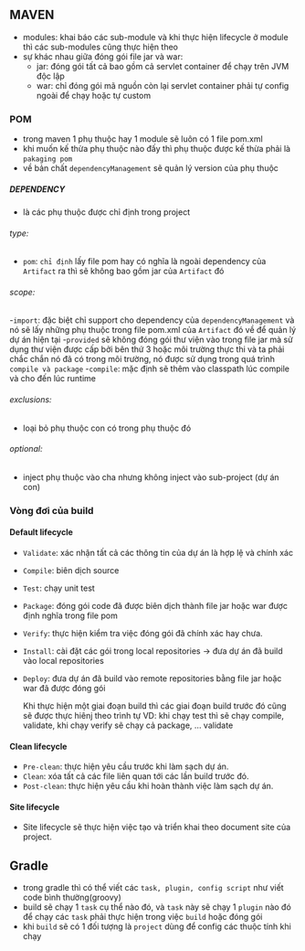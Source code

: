 ## MAVEN

- modules: khai báo các sub-module và khi thực hiện lifecycle ở module thì các sub-modules cũng thực hiện theo
- sự khác nhau giữa đóng gói file jar và war:
  - jar: đóng gói tất cả bao gồm cả servlet container để chạy trên JVM độc lập
  - war: chỉ đóng gói mã nguồn còn lại servlet container phải tự config ngoài để chạy hoặc tự custom

### POM

- trong maven 1 phụ thuộc hay 1 module sẽ luôn có 1 file pom.xml
- khi muốn kế thừa phụ thuộc nào đấy thì phụ thuộc được kế thừa phải là `pakaging pom`
- về bản chất `dependencyManagement` sẽ quản lý version của phụ thuộc

##### DEPENDENCY

- là các phụ thuộc được chỉ định trong project

###### type:

- `pom`: `chỉ định` lấy file pom hay có nghĩa là ngoài dependency của `Artifact` ra thì sẽ không bao gồm jar
  của `Artifact` đó

###### scope:

-`import`: đặc biệt chỉ support cho dependency của `dependencyManagement` và nó sẽ lấy những phụ thuộc trong file pom.xml của `Artifact` đó về để quản lý dự án hiện tại
-`provided` sẽ không đóng gói thư viện vào trong file jar mà sử dụng thư viện được cấp bởi bên thứ 3 hoặc môi trường
thực thi
và ta phải chắc chắn nó đã có trong môi trường, nó được sử dụng trong quá trình `compile và package`
-`compile`: mặc định sẽ thêm vào classpath lúc compile và cho đến lúc runtime

###### exclusions:

- loại bỏ phụ thuộc con có trong phụ thuộc đó

###### optional:

- inject phụ thuộc vào cha nhưng không inject vào sub-project (dự án con)

### Vòng đơi của build

#### Default lifecycle

- `Validate`: xác nhận tất cả các thông tin của dự án là hợp lệ và chính xác
- `Compile`: biên dịch source
- `Test`: chạy unit test
- `Package`: đóng gói code đã được biên dịch thành file jar hoặc war được định nghĩa trong file pom
- `Verify`: thực hiện kiểm tra việc đóng gói đã chính xác hay chưa.
- `Install`: cài đặt các gói trong local repositories -> đưa dự án đã build vào local repositories
- `Deploy`: đưa dự án đã build vào remote repositories bằng file jar hoặc war đã được đóng gói

  	Khi thực hiện một giai đoạn build thì các giai đoạn build trước đó cũng sẽ được thực hiênj theo trình tự
  	VD: khi chạy test thì sẽ chạy compile, validate, khi chạy verify sẽ chạy cả package, ... validate

#### Clean lifecycle

- `Pre-clean`: thực hiện yêu cầu trước khi làm sạch dự án.
- `Clean`: xóa tất cả các file liên quan tới các lần build trước đó.
- `Post-clean`: thực hiện yêu cầu khi hoàn thành việc làm sạch dự án.

#### Site lifecycle

- Site lifecycle sẽ thực hiện việc tạo và triển khai theo document site của project.

## Gradle

- trong gradle thì có thể viết các `task, plugin, config script` như viết code bình thường(groovy)
- build sẽ chạy 1 `task` cụ thể nào đó, và `task` này sẽ chạy 1 `plugin` nào đó để chạy các `task` phải thực hiện trong
  việc `build` hoặc đóng gói
- khi `build` sẽ có 1 đối tượng là `project` dùng để config các thuộc tính khi chạy
